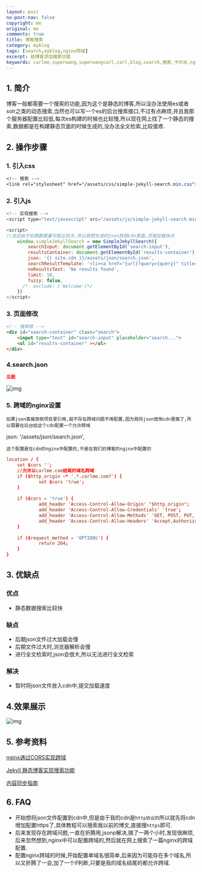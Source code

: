 ```yaml
---
layout: post
no-post-nav: false 
copyright: me
original: me
comments: true
title: 博客搜索
category: myblog
tags: [search,myblog,nginx跨域]
excerpt: 给博客添加搜索功能
keywords: carlme,superwang,superwangcarl,carl,blog,search,搜索,卡尔米,nginx跨域
---
```


## 1. 简介

博客一般都需要一个搜索的功能,因为这个是静态的博客,所以没办法使用es或者solr之类的动态搜索,当然也可以写一个es的后台搜索接口,不过有点麻烦,并且我那个服务器配置比较低,每次es构建的时候也比较慢,所以现在网上找了一个静态的搜索,数据都是在构建静态页面的时候生成的,没办法全文检索,比较蛋疼.

## 2. 操作步骤

### 1. 引入css

```css
<!-- 搜索 -->
<link rel="stylesheet" href="/assets/css/simple-jekyll-search.min.css">
```

### 2. 引入js

```javascript
<!-- 实现搜索 -->
<script type="text/javascript" src="/assets/js/simple-jekyll-search.min.js"></script>

<script>
//这边由于后期数据量可能比较大,所以我把生成的json放倒cdn里面,页面加载快点
    window.simpleJekyllSearch = new SimpleJekyllSearch({
        searchInput: document.getElementById('search-input'),
        resultsContainer: document.getElementById('results-container'),
        json: '{{ site.cdn }}/assets/json/search.json',
        searchResultTemplate: '<li><a href="{url}?query={query}" title="{desc}">{title}</a></li>',
        noResultsText: 'No results found',
        limit: 10,
        fuzzy: false,
      /*  exclude: ['Welcome']*/
    })
</script>
```

### 3. 页面修改

```html
<!-- 搜索框 -->
<div id="search-container" class="search">
    <input type="text" id="search-input" placeholder="search...">
    <ul id="results-container" ></ul>
</div>
```

### 4.search.json

```json
见图
```

![img]({{site.cdn}}/assets/images/blog/2019/20190411085852.png)

### 5. 跨域的nginx设置

`如果json直接放倒项目里引用,就不存在跨域问题不用配置,因为我将json放倒cdn里面了,所以需要在后台给这个cdn配置一个允许跨域`

json: '/assets/json/search.json',

`这个配置是在cdn的nginx中配置的,不是在我们的博客的nginx中配置的`

```conf
location / {
	set $cors '';
	//允许以carlme.com结尾的域名跨域
	if ($http_origin ~* '.*.carlme.com?') {
			set $cors 'true';
	}
	
	if ($cors = 'true') {
			add_header 'Access-Control-Allow-Origin' "$http_origin";
			add_header 'Access-Control-Allow-Credentials' 'true';
			add_header 'Access-Control-Allow-Methods' 'GET, POST, PUT, DELETE, OPTIONS';
			add_header 'Access-Control-Allow-Headers' 'Accept,Authorization,Cache-Control,Content-Type,DNT,If-Modified-Since,Keep-Alive,Origin,User-Agent,X-Mx-ReqToken,X-Requested-With';
	}
	
	if ($request_method = 'OPTIONS') {
			return 204;
	}
}
```

## 3. 优缺点

### 优点

- 静态数据搜索比较快

### 缺点

- 后期json文件过大加载会慢
- 后期文件过大时,浏览器解析会慢
- 进行全文检索时,json会很大,所以无法进行全文检索

### 解决

- 暂时将json文件放入cdn中,提交加载速度

## 4.效果展示

![img]({{site.cdn}}/assets/images/blog/2019/20190408233208.png)

## 5. 参考资料

[nginx通过CORS实现跨域](https://www.cnblogs.com/sunmmi/articles/5956554.html)

[Jekyll 静态博客实现搜索功能](https://www.jianshu.com/p/064e2422f7c7)

[内容同步指南](https://ziyuan.baidu.com/college/articleinfo?id=2280)

## 6. FAQ

- 开始想将json文件配置到cdn中,但是由于我的cdn是`http协议的`所以就先将cdn增加配置https了,具体教程可以搜索我以前的博文,直接搜`https`即可.
- 后来发现存在跨域问题,一直在折腾用,jsonp解决,搞了一两个小时,发现很麻烦,后来忽然想到,nginx中可以配置跨域的,然后就在网上搜索了一篇nginx的跨域配置.
- 配置nginx跨域的时候,开始配置单域名很简单,后来因为可能存在多个域名,所以又折腾了一会,加了一个if判断,只要是我的域名结尾的都允许跨域.